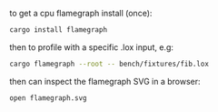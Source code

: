 to get a cpu flamegraph install (once):
```bash
cargo install flamegraph
```

then to profile with a specific .lox input, e.g:
```bash
cargo flamegraph --root -- bench/fixtures/fib.lox
```

then can inspect the flamegraph SVG in a browser:
```bash
open flamegraph.svg
```